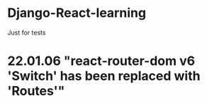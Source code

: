 # Django-React-learning
Just for tests
# 22.01.06 "react-router-dom v6 'Switch' has been replaced with 'Routes'"
